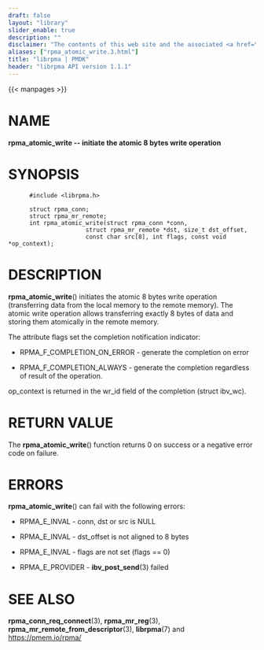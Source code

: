 ```yaml
---
draft: false
layout: "library"
slider_enable: true
description: ""
disclaimer: "The contents of this web site and the associated <a href=\"https://github.com/pmem\">GitHub repositories</a> are BSD-licensed open source."
aliases: ["rpma_atomic_write.3.html"]
title: "librpma | PMDK"
header: "librpma API version 1.1.1"
---
```

{{< manpages >}}

[comment]: <> (SPDX-License-Identifier: BSD-3-Clause)
[comment]: <> (Copyright 2020-2023, Intel Corporation)

# NAME

**rpma_atomic_write \-- initiate the atomic 8 bytes write operation**

# SYNOPSIS

          #include <librpma.h>

          struct rpma_conn;
          struct rpma_mr_remote;
          int rpma_atomic_write(struct rpma_conn *conn,
                          struct rpma_mr_remote *dst, size_t dst_offset,
                          const char src[8], int flags, const void *op_context);

# DESCRIPTION

**rpma_atomic_write**() initiates the atomic 8 bytes write operation
(transferring data from the local memory to the remote memory). The
atomic write operation allows transferring exactly 8 bytes of data and
storing them atomically in the remote memory.

The attribute flags set the completion notification indicator:

-   RPMA_F\_COMPLETION_ON_ERROR - generate the completion on error

-   RPMA_F\_COMPLETION_ALWAYS - generate the completion regardless of
    result of the operation.

op_context is returned in the wr_id field of the completion (struct
ibv_wc).

# RETURN VALUE

The **rpma_atomic_write**() function returns 0 on success or a negative
error code on failure.

# ERRORS

**rpma_atomic_write**() can fail with the following errors:

-   RPMA_E\_INVAL - conn, dst or src is NULL

-   RPMA_E\_INVAL - dst_offset is not aligned to 8 bytes

-   RPMA_E\_INVAL - flags are not set (flags == 0)

-   RPMA_E\_PROVIDER - **ibv_post_send**(3) failed

# SEE ALSO

**rpma_conn_req_connect**(3), **rpma_mr_reg**(3),
**rpma_mr_remote_from_descriptor**(3), **librpma**(7) and
https://pmem.io/rpma/

